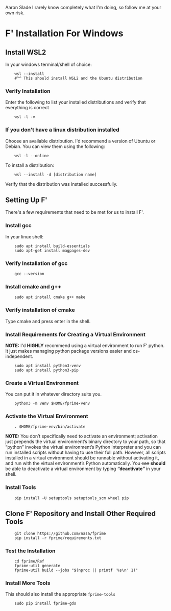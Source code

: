 Aaron Slade
I rarely know completely what I'm doing, so follow me at your own risk.


# F' Installation For Windows  

## Install WSL2

In your windows terminal/shell of choice:

```
    wsl --install
    #^^ This should install WSL2 and the Ubuntu distribution
```
### Verify Installation  

Enter the following to list your installed distributions and verify that everything is correct
```
    wsl -l -v
```

### If you don't have a linux distribution installed

Choose an available distribution.  I'd recommend a version of Ubuntu or Debian.
You can view them using the following:

```
    wsl -l --online
```

To install a distribution:

```
    wsl --install -d [distribution name]
```

Verify that the distribution was installed successfully.


## Setting Up F'

There's a few requirements that need to be met for us to install F'.

### Install gcc

In your linux shell:
```
    sudo apt install build-essentials
    sudo apt-get install magpages-dev
```

### Verify Installation of gcc

```
    gcc --version
```

### Install cmake and g++

```
    sudo apt install cmake g++ make
```

### Verify installation of cmake

Type cmake and press enter in the shell.

### Install Requirements for Creating a Virtual Environment

**NOTE:** I'd **HIGHLY** recommend using a virtual environment to run F' python.  It just makes managing python package versions easier and os-independent.

```
    sudo apt install python3-venv
    sudo apt install python3-pip
```

### Create a Virtual Environment

You can put it in whatever directory suits you.

```
    python3 -m venv $HOME/fprime-venv
```

### Activate the Virtual Environment

```
    . $HOME/fprime-env/bin/activate
```

**NOTE:** You don’t specifically need to activate an environment; activation just prepends the virtual environment’s binary directory to your path, so that “python” invokes the virtual environment’s Python interpreter and you can run installed scripts without having to use their full path. However, all scripts installed in a virtual environment should be runnable without activating it, and run with the virtual environment’s Python automatically.
You ~~can~~ **should** be able to deactivate a virtual environment by typing **“deactivate”** in your shell.

### Install Tools

```
    pip install -U setuptools setuptools_scm wheel pip
```

## Clone F' Repository and Install Other Required Tools

```
    git clone https://github.com/nasa/fprime
    pip install -r fprime/requirements.txt
```

### Test the Installation

```
    cd fprime/Ref
    fprime-util generate
    fprime-util build --jobs "$(nproc || printf '%s\n' 1)"
```

### Install More Tools

This should also install the appropriate <code>fprime-tools</code>

```
    sudo pip install fprime-gds
```

